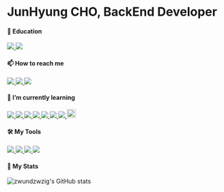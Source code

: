 # JunHyung CHO, BackEnd Developer
#### 🏫 Education
<a href="https://github.com/wecode-bootcamp-korea" style="display: inline">
    <img src="https://img.shields.io/badge/>WECODE-000000?style=flat-square&logo=WECODE&logoColor=white"/>
</a>

<a href="https://blog.naver.com/udemy-wjtb" style="display: inline">
    <img src="https://img.shields.io/badge/WoongjinThinkbigXUdemy_STATERS-A435F0?style=flat-square&logo=Udemy&logoColor=white"/>
</a>

#### 📫 How to reach me 

<a href="https://velog.io/@amoeba25" style="display: inline">
    <img src="https://img.shields.io/badge/Velog-20C997?style=flat-square&logo=Velog&logoColor=white"/>
</a>
<a href="mailto:amoeba8282@gmail.com" style="display: inline">
    <img src="https://img.shields.io/badge/Gmail-EA4335?style=flat-square&logo=Gmail&logoColor=white"/>
</a>
<a href="https://instagram.com/6hy25ung" style="display: inline">
    <img src="https://img.shields.io/badge/Instagram-E4405F?style=flat-square&logo=Instagram&logoColor=white"/>
</a>

#### 🌱 I’m currently learning 

<a href="https://github.com/topics/javascript" style="display: inline">
    <img src="https://img.shields.io/badge/JavaScript-F7DF1E?style=flat-square&logo=JavaScript&logoColor=white"/>
</a>
<a href="https://github.com/nodejs" style="display: inline">
    <img src="https://img.shields.io/badge/Node.js-339933?style=flat-square&logo=Node.js&logoColor=white"/>
</a>
<a href="https://github.com/expressjs" style="display: inline">
    <img src="https://img.shields.io/badge/Express-000000?style=flat-square&logo=Express&logoColor="/>
</a>
<!--
<a href="https://github.com/microsoft/TypeScript" style="display: inline">
    <img src="https://img.shields.io/badge/TypeScript-3178C6?style=flat-square&logo=TypeScript&logoColor="/>
</a>
-->
<a href="https://github.com/mysql" style="display: inline">
    <img src="https://img.shields.io/badge/MySQL-4479A1?style=flat-square&logo=MySQL&logoColor=white"/>
</a>
<a href="https://github.com/git" style="display: inline">
    <img src="https://img.shields.io/badge/Git-F05032?style=flat-square&logo=Git&logoColor=white"/>
</a>
<a href="https://github.com/aws" style="display: inline">
    <img src="https://img.shields.io/badge/Amazon AWS-232F3E?style=flat-square&logo=Amazon AWS&logoColor=white"/>
</a>
<a href="https://github.com/docker" style="display: inline">
    <img src="https://img.shields.io/badge/Docker-2496ED?style=flat-square&logo=Docker&logoColor=white"/>
</a>
<a href="https://github.com/topics/java" style="display: inline">
    <img src="https://t1.daumcdn.net/cfile/tistory/99C3C24F5AD83BFA1C" width="21px" />
</a>

#### 🛠️ My Tools
<a href="" style="display: inline">
    <img src="https://img.shields.io/badge/Slack-4A154B?style=flat-square&logo=Slack&logoColor="/>
</a>
<a href="" style="display: inline">
    <img src="https://img.shields.io/badge/Postman-FF6C37?style=flat-square&logo=Postman&logoColor=white"/>
</a>
<a href="" style="display: inline">
    <img src="https://img.shields.io/badge/Notion-000000?style=flat-square&logo=Notion&logoColor=white"/>
</a>
<a href="https://github.com/apache/tomcat" style="display: inline">
    <img src="https://img.shields.io/badge/Apache Tomcat-F8DC75?style=flat-square&logo=Apache Tomcat&logoColor=white"/>
</a>

#### 🔭 My Stats

![zwundzwzig's GitHub stats](https://github-readme-stats.vercel.app/api?username=zwundzwzig&theme=dark&show_icons=true)

<!--
**zwundzwzig/zwundzwzig** is a ✨ _special_ ✨ repository because its `README.md` (this file) appears on your GitHub profile.

Here are some ideas to get you started:

- 🔭 I’m currently working on ...
- 👯 I’m looking to collaborate on ...
- 🤔 I’m looking for help with ...
- 💬 Ask me about ...
- 😄 Pronouns: ...
- ⚡ Fun fact: ...
-->
